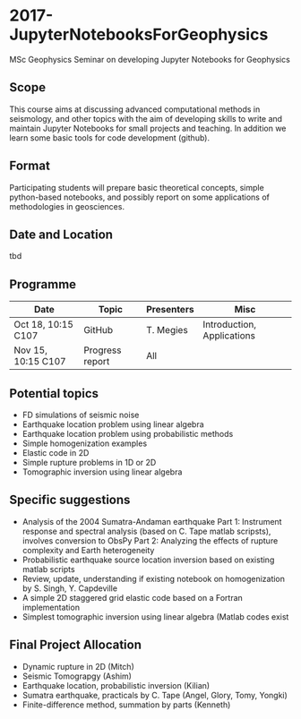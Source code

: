 # 2017-JupyterNotebooksForGeophysics
MSc Geophysics Seminar on developing Jupyter Notebooks for Geophysics 


## Scope
This course aims at discussing advanced computational methods in seismology, and other topics with the aim of developing skills to write and maintain Jupyter Notebooks for small projects and teaching. In addition we learn some basic tools for code development (github). 

## Format
Participating students will prepare basic theoretical concepts, simple python-based notebooks, and possibly report on some applications of methodologies in geosciences.

## Date and Location
tbd

## Programme

| Date  |   Topic |  Presenters |   Misc |  
|---|---|---|---|
| Oct  18, 10:15 C107|  GitHub |  T. Megies | Introduction, Applications |
| Nov  15, 10:15 C107 |   Progress report | All |  |


## Potential topics

* FD simulations of seismic noise
* Earthquake location problem using linear algebra
* Earthquake location problem using probabilistic methods
* Simple homogenization examples
* Elastic code in 2D
* Simple rupture problems in 1D or 2D
* Tomographic inversion using linear algebra

## Specific suggestions

* Analysis of the 2004 Sumatra-Andaman earthquake
Part 1: Instrument response and spectral analysis (based on C. Tape matlab scripsts), involves conversion to ObsPy
Part 2: Analyzing the effects of rupture complexity and Earth heterogeneity
* Probabilistic earthquake source location inversion based on existing matlab scripts
* Review, update, understanding if existing notebook on homogenization by S. Singh, Y. Capdeville
* A simple 2D staggered grid elastic code based on a Fortran implementation
* Simplest tomographic inversion using linear algebra (Matlab codes exist

## Final Project Allocation
* Dynamic rupture in 2D (Mitch)
* Seismic Tomograpgy (Ashim)
* Earthquake location, probabilistic inversion (Kilian)
* Sumatra earthquake, practicals by C. Tape (Angel, Glory, Tomy, Yongki)
* Finite-difference method, summation by parts (Kenneth)





